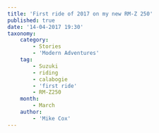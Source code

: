 ```yaml
---
title: 'First ride of 2017 on my new RM-Z 250'
published: true
date: '14-04-2017 19:30'
taxonomy:
    category:
        - Stories
        - 'Modern Adventures'
    tag:
        - Suzuki
        - riding
        - calabogie
        - 'first ride'
        - RM-Z250
    month:
        - March
    author:
        - 'Mike Cox'
---
```


